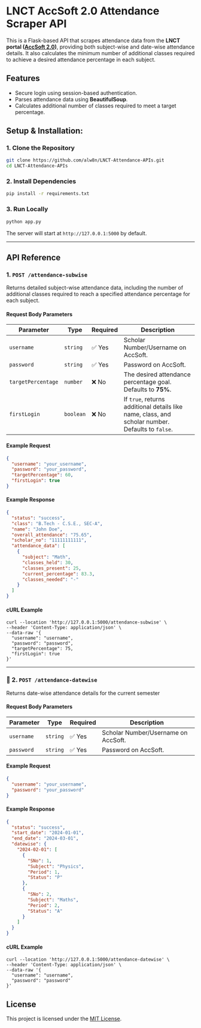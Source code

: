 # LNCT AccSoft 2.0 Attendance Scraper API

This is a Flask-based API that scrapes attendance data from the **LNCT portal ([AccSoft 2.0](https://portal.lnct.ac.in/Accsoft2/studentlogin.aspx "accsoft2.0"))**, providing both subject-wise and date-wise attendance details. It also calculates the minimum number of additional classes required to achieve a desired attendance percentage in each subject.

##  Features
- Secure login using session-based authentication.
- Parses attendance data using **BeautifulSoup**.
- Calculates additional number of classes required to meet a target percentage.

## Setup & Installation:

### 1. Clone the Repository
```sh
git clone https://github.com/alw8n/LNCT-Attendance-APIs.git
cd LNCT-Attendance-APIs
```

### 2. Install Dependencies
```sh
pip install -r requirements.txt
```

### 3. Run Locally
```sh
python app.py
```

The server will start at `http://127.0.0.1:5000` by default.

---

## API Reference

### 1. `POST /attendance-subwise`

Returns detailed subject-wise attendance data, including the number of additional classes required to reach a specified attendance percentage for each subject.

#### Request Body Parameters

| **Parameter**      | **Type**  | **Required** | **Description**                                                                                  |
| ------------------ | --------- | ------------ | ------------------------------------------------------------------------------------------------ |
| `username`         | `string`  | ✅ Yes        | Scholar Number/Username on AccSoft.                                                              |
| `password`         | `string`  | ✅ Yes        | Password on AccSoft.                                                                             |
| `targetPercentage` | `number`  | ❌ No         | The desired attendance percentage goal. Defaults to **75%**.                                     |
| `firstLogin`       | `boolean` | ❌ No         | If `true`, returns additional details like name, class, and scholar number. Defaults to `false`. |

#### Example Request

```json
{
  "username": "your_username",
  "password": "your_password",
  "targetPercentage": 60,
  "firstLogin": true
}
```

#### Example Response

```json
{
  "status": "success",
  "class": "B.Tech - C.S.E., SEC-A",
  "name": "John Doe",
  "overall_attendance": "75.65",
  "scholar_no": "11111111111",
  "attendance_data": [
    {
      "subject": "Math",
      "classes_held": 30,
      "classes_present": 25,
      "current_percentage": 83.3,
      "classes_needed": "-"
    }
  ]
}
```

#### cURL Example

```
curl --location 'http://127.0.0.1:5000/attendance-subwise' \
--header 'Content-Type: application/json' \
--data-raw '{
  "username": "username",
  "password": "password",
  "targetPercentage": 75,
  "firstLogin": true
}'
```

---

### 📌 2. `POST /attendance-datewise`

Returns date-wise attendance details for the current semester

#### Request Body Parameters

| **Parameter** | **Type** | **Required** | **Description**                     |
| ------------- | -------- | ------------ | ----------------------------------- |
| `username`    | `string` | ✅ Yes        | Scholar Number/Username on AccSoft. |
| `password`    | `string` | ✅ Yes        | Password on AccSoft.                |

#### Example Request

```json
{
  "username": "your_username",
  "password": "your_password"
}
```

#### Example Response

```json
{
  "status": "success",
  "start_date": "2024-01-01",
  "end_date": "2024-03-01",
  "datewise": {
    "2024-02-01": [
      {
        "SNo": 1,
        "Subject": "Physics",
        "Period": 1,
        "Status": "P"
      },
      {
        "SNo": 2,
        "Subject": "Maths",
        "Period": 2,
        "Status": "A"
      }
    ]
  }
}
```

#### cURL Example

```
curl --location 'http://127.0.0.1:5000/attendance-datewise' \
--header 'Content-Type: application/json' \
--data-raw '{
  "username": "username",
  "password": "password"
}'
```
## License

This project is licensed under the [MIT License](./LICENSE).